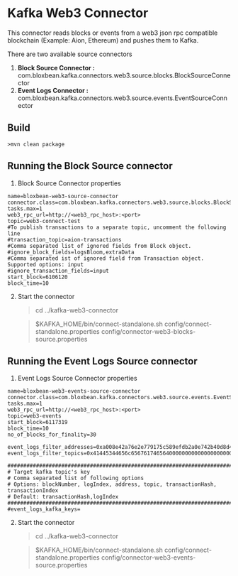 # Kafka Web3 Connector

This connector reads blocks or events from a web3 json rpc compatible blockchain (Example: Aion, Ethereum) and pushes them to Kafka.

There are two available source connectors
1. **Block Source Connector :** com.bloxbean.kafka.connectors.web3.source.blocks.BlockSourceConnector
2. **Event Logs Connector :** com.bloxbean.kafka.connectors.web3.source.events.EventSourceConnector
## Build

    >mvn clean package
        
## Running the Block Source connector

1. Block Source Connector properties

```$xslt
name=bloxbean-web3-source-connector
connector.class=com.bloxbean.kafka.connectors.web3.source.blocks.BlockSourceConnector
tasks.max=1
web3_rpc_url=http://<web3_rpc_host>:<port>
topic=web3-connect-test
#To publish transactions to a separate topic, uncomment the following line
#transaction_topic=aion-transactions
#Comma separated list of ignored fields from Block object.
#ignore_block_fields=logsBloom,extraData
#Comma separated ist of ignored field from Transaction object. Supported options: input
#ignore_transaction_fields=input
start_block=6106120
block_time=10
```
   
2. Start the connector

   >cd ../kafka-web3-connector
   
   >$KAFKA_HOME/bin/connect-standalone.sh config/connect-standalone.properties config/connector-web3-blocks-source.properties
     
## Running the Event Logs Source connector

1. Event Logs Source Connector properties

```$xslt
name=bloxbean-web3-events-source-connector
connector.class=com.bloxbean.kafka.connectors.web3.source.events.EventSourceConnector
tasks.max=1
web3_rpc_url=http://<web3_rpc_host>:<port>
topic=web3-events
start_block=6117319
block_time=10
no_of_blocks_for_finality=30

event_logs_filter_addresses=0xa008e42a76e2e779175c589efdb2a0e742b40d8d421df2b93a8a0b13090c7cc8
event_logs_filter_topics=0x41445344656c6567617465640000000000000000000000000000000000000000

####################################################################################
# Target kafka topic's key
# Comma separated list of following options
# Options: blockNumber, logIndex, address, topic, transactionHash, transactionIndex
# Default: transactionHash,logIndex
####################################################################################
#event_logs_kafka_keys=  
```
   
2. Start the connector

   >cd ../kafka-web3-connector
   
   >$KAFKA_HOME/bin/connect-standalone.sh config/connect-standalone.properties config/connector-web3-events-source.properties
     
